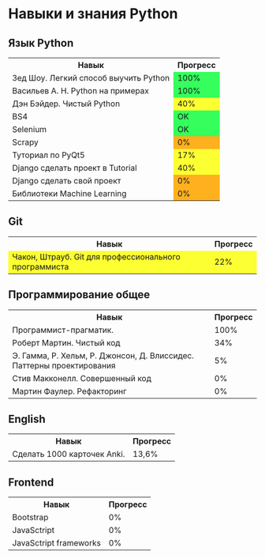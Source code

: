 Навыки и знания Python
======================

Язык Python
----------------------
<table>
  <th>Навык</th>
  <th>Прогресс</th>
  <tr>
    <td>Зед Шоу. Легкий способ выучить Python</td>
    <td bgcolor="#34ff5c">100%</td>
  </tr>
  <tr>
    <td>Васильев А. Н. Python на примерах</td>
    <td bgcolor="#34ff5c">100%</td>
  </tr>
  <tr>
    <td>Дэн Бэйдер. Чистый Python</td>
    <td bgcolor="#fcff32">40%</td>
  </tr>
  <tr>
    <td>BS4</td>
    <td bgcolor="#34ff5c">OK</td>
  </tr>
  <tr>
    <td>Selenium</td>
    <td bgcolor="#34ff5c">OK</td>
  </tr>
   <tr>
    <td>Scrapy</td>
    <td bgcolor="#ffb01e">0%</td>
  </tr>
  <tr>
    <td>Туториал по PyQt5</td>
    <td bgcolor="#fcff32">17%</td>
  </tr>
  <tr>
    <td>Django сделать проект в Tutorial</td>
    <td bgcolor="#fcff32">40%</td>
  </tr>
  <tr>
    <td>Django сделать свой проект</td>
    <td bgcolor="#ffb01e">0%</td>
  </tr>
  <tr>
    <td>Библиотеки Machine Learning</td>
    <td bgcolor="#ffb01e">0%</td>
  </tr>
</table>

Git
-------------------
<table>
  <th>Навык</th>
  <th>Прогресс</th>
  <tr bgcolor="#fcff32">
    <td>Чакон, Штрауб. Git для профессионального программиста</td>
    <td>22%</td>
  </tr>
</table>

Программирование общее
----------------------
<table>
  <th>Навык</th>
  <th>Прогресс</th>
  <tr>
    <td>Программист-прагматик.</td>
    <td>100%</td>
  </tr>
  <tr>
    <td>Роберт Мартин. Чистый код</td>
    <td>34%</td>
  </tr>
  <tr>
    <td>Э. Гамма, Р. Хельм, Р. Джонсон, Д. Влиссидес. Паттерны проектирования</td>
    <td>5%</td>
  </tr>
  <tr>
    <td>Стив Макконелл. Совершенный код</td>
    <td>0%</td>
  </tr>
  <tr>
    <td>Мартин Фаулер. Рефакторинг</td>
    <td>0%</td>
  </tr>
</table>

English
----------------------
<table>
  <th>Навык</th>
  <th>Прогресс</th>
  <tr>
    <td>Сделать 1000 карточек Anki.</td>
    <td>13,6%</td>
  </tr>
</table>

Frontend
----------------------
<table>
  <th>Навык</th>
  <th>Прогресс</th>
  <tr>
    <td>Bootstrap</td>
    <td>0%</td>
  </tr>
  <tr>
    <td>JavaSctript</td>
    <td>0%</td>
  </tr>
  <tr>
    <td>JavaSctript frameworks</td>
    <td>0%</td>
  </tr>
</table>
